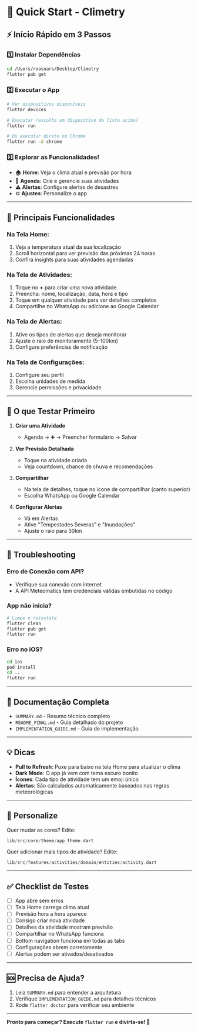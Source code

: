 # 🚀 Quick Start - Climetry

## ⚡ Início Rápido em 3 Passos

### 1️⃣ Instalar Dependências
```bash
cd /Users/roosoars/Desktop/Climetry
flutter pub get
```

### 2️⃣ Executar o App
```bash
# Ver dispositivos disponíveis
flutter devices

# Executar (escolha um dispositivo da lista acima)
flutter run

# Ou executar direto no Chrome
flutter run -d chrome
```

### 3️⃣ Explorar as Funcionalidades!
- 🏠 **Home**: Veja o clima atual e previsão por hora
- 📅 **Agenda**: Crie e gerencie suas atividades
- ⚠️ **Alertas**: Configure alertas de desastres
- ⚙️ **Ajustes**: Personalize o app

---

## 📱 Principais Funcionalidades

### Na Tela Home:
1. Veja a temperatura atual da sua localização
2. Scroll horizontal para ver previsão das próximas 24 horas
3. Confira insights para suas atividades agendadas

### Na Tela de Atividades:
1. Toque no **+** para criar uma nova atividade
2. Preencha: nome, localização, data, hora e tipo
3. Toque em qualquer atividade para ver detalhes completos
4. Compartilhe no WhatsApp ou adicione ao Google Calendar

### Na Tela de Alertas:
1. Ative os tipos de alertas que deseja monitorar
2. Ajuste o raio de monitoramento (5-100km)
3. Configure preferências de notificação

### Na Tela de Configurações:
1. Configure seu perfil
2. Escolha unidades de medida
3. Gerencie permissões e privacidade

---

## 🎯 O que Testar Primeiro

1. **Criar uma Atividade**
   - Agenda → ➕ → Preencher formulário → Salvar
   
2. **Ver Previsão Detalhada**
   - Toque na atividade criada
   - Veja countdown, chance de chuva e recomendações
   
3. **Compartilhar**
   - Na tela de detalhes, toque no ícone de compartilhar (canto superior)
   - Escolha WhatsApp ou Google Calendar

4. **Configurar Alertas**
   - Vá em Alertas
   - Ative "Tempestades Severas" e "Inundações"
   - Ajuste o raio para 30km

---

## 🔧 Troubleshooting

### Erro de Conexão com API?
- Verifique sua conexão com internet
- A API Meteomatics tem credenciais válidas embutidas no código

### App não inicia?
```bash
# Limpe e reinstale
flutter clean
flutter pub get
flutter run
```

### Erro no iOS?
```bash
cd ios
pod install
cd ..
flutter run
```

---

## 📖 Documentação Completa

- `SUMMARY.md` - Resumo técnico completo
- `README_FINAL.md` - Guia detalhado do projeto  
- `IMPLEMENTATION_GUIDE.md` - Guia de implementação

---

## 💡 Dicas

- **Pull to Refresh**: Puxe para baixo na tela Home para atualizar o clima
- **Dark Mode**: O app já vem com tema escuro bonito
- **Ícones**: Cada tipo de atividade tem um emoji único
- **Alertas**: São calculados automaticamente baseados nas regras meteorológicas

---

## 🎨 Personalize

Quer mudar as cores? Edite:
```dart
lib/src/core/theme/app_theme.dart
```

Quer adicionar mais tipos de atividade? Edite:
```dart
lib/src/features/activities/domain/entities/activity.dart
```

---

## ✅ Checklist de Testes

- [ ] App abre sem erros
- [ ] Tela Home carrega clima atual
- [ ] Previsão hora a hora aparece
- [ ] Consigo criar nova atividade
- [ ] Detalhes da atividade mostram previsão
- [ ] Compartilhar no WhatsApp funciona
- [ ] Bottom navigation funciona em todas as tabs
- [ ] Configurações abrem corretamente
- [ ] Alertas podem ser ativados/desativados

---

## 🆘 Precisa de Ajuda?

1. Leia `SUMMARY.md` para entender a arquitetura
2. Verifique `IMPLEMENTATION_GUIDE.md` para detalhes técnicos
3. Rode `flutter doctor` para verificar seu ambiente

---

**Pronto para começar? Execute `flutter run` e divirta-se! 🎉**
